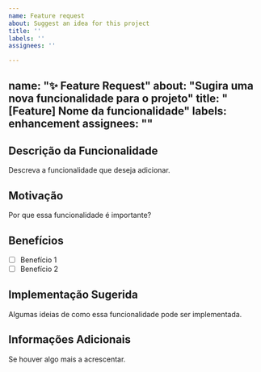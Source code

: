 ```yaml
---
name: Feature request
about: Suggest an idea for this project
title: ''
labels: ''
assignees: ''

---
```


name: "✨ Feature Request"
about: "Sugira uma nova funcionalidade para o projeto"
title: "[Feature] Nome da funcionalidade"
labels: enhancement
assignees: ""
---

## Descrição da Funcionalidade
Descreva a funcionalidade que deseja adicionar.

## Motivação
Por que essa funcionalidade é importante?

## Benefícios
- [ ] Benefício 1
- [ ] Benefício 2

## Implementação Sugerida
Algumas ideias de como essa funcionalidade pode ser implementada.

## Informações Adicionais
Se houver algo mais a acrescentar.
